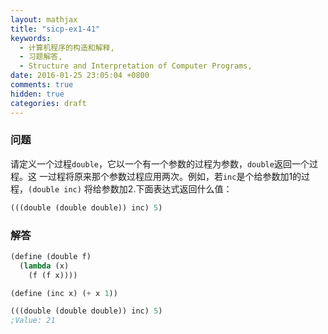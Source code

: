 ```yaml
---
layout: mathjax
title: "sicp-ex1-41"
keywords:
  - 计算机程序的构造和解释,
  - 习题解答,
  - Structure and Interpretation of Computer Programs,
date: 2016-01-25 23:05:04 +0800
comments: true
hidden: true
categories: draft
---
```


### 问题

请定义一个过程`double`，它以一个有一个参数的过程为参数，`double`返回一个过程。这
一过程将原来那个参数过程应用两次。例如，若`inc`是个给参数加1的过程，`(double inc)`
将给参数加2.下面表达式返回什么值：
``` scheme
(((double (double double)) inc) 5)
```

### 解答

``` scheme
(define (double f)
  (lambda (x)
    (f (f x))))

(define (inc x) (+ x 1))

(((double (double double)) inc) 5)
;Value: 21
```
